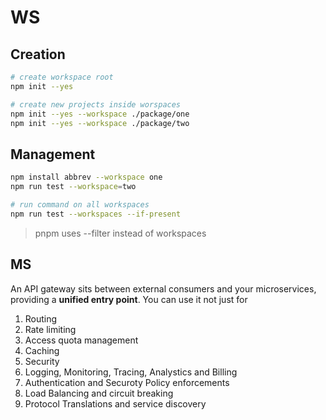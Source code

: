 # WS

## Creation

```sh
# create workspace root
npm init --yes

# create new projects inside worspaces
npm init --yes --workspace ./package/one
npm init --yes --workspace ./package/two
```

## Management

```sh
npm install abbrev --workspace one
npm run test --workspace=two

# run command on all workspaces
npm run test --workspaces --if-present
```

> pnpm uses --filter instead of workspaces

## MS

An API gateway sits between external consumers and your microservices, providing a **unified entry point**. You can use it not just for

1. Routing
2. Rate limiting
3. Access quota management
4. Caching
5. Security
6. Logging, Monitoring, Tracing, Analystics and Billing
7. Authentication and Securoty Policy enforcements
8. Load Balancing and circuit breaking
9. Protocol Translations and service discovery